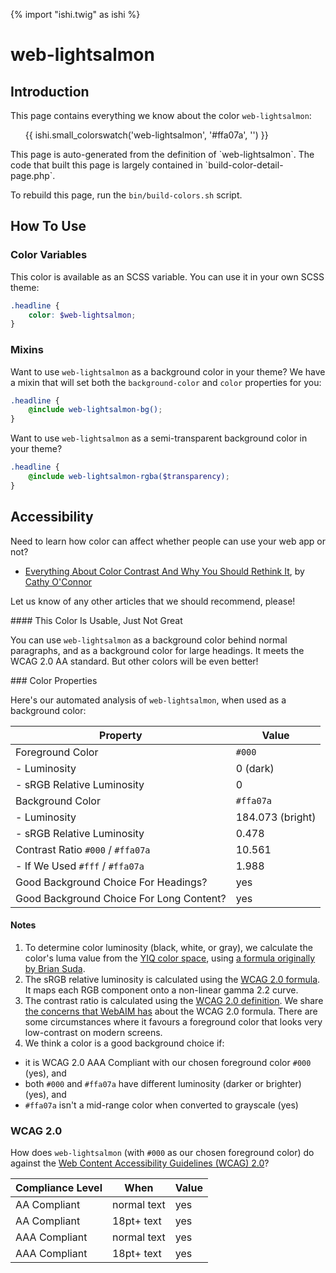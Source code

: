 {% import "ishi.twig" as ishi %}
# web-lightsalmon

## Introduction

This page contains everything we know about the color `web-lightsalmon`:

<div class="grid">
    <div class="cell">
        <div class="swatch">
            <ul>
                {{ ishi.small_colorswatch('web-lightsalmon', '#ffa07a', '') }}
            </ul>
        </div>
    </div>
</div>

<div class="callout attention" markdown="1">
This page is auto-generated from the definition of `web-lightsalmon`. The code that built this page is largely contained in `build-color-detail-page.php`.

To rebuild this page, run the `bin/build-colors.sh` script.
</div>

## How To Use

### Color Variables

This color is available as an SCSS variable. You can use it in your own SCSS theme:

```scss
.headline {
    color: $web-lightsalmon;
}
```

### Mixins

Want to use `web-lightsalmon` as a background color in your theme? We have a mixin that will set both the `background-color` and `color` properties for you:

```scss
.headline {
    @include web-lightsalmon-bg();
}
```

Want to use `web-lightsalmon` as a semi-transparent background color in your theme?

```scss
.headline {
    @include web-lightsalmon-rgba($transparency);
}
```

## Accessibility

Need to learn how color can affect whether people can use your web app or not?

* [Everything About Color Contrast And Why You Should Rethink It](https://www.smashingmagazine.com/2014/10/color-contrast-tips-and-tools-for-accessibility/), by [Cathy O'Connor](http://www.twitter.com/cagocon)

Let us know of any other articles that we should recommend, please!
<div class="callout warning" markdown="1">
#### This Color Is Usable, Just Not Great

You can use `web-lightsalmon` as a background color behind normal paragraphs, and as a background color for large headings. It meets the WCAG 2.0 AA standard. But other colors will be even better!
</div>
### Color Properties

Here's our automated analysis of `web-lightsalmon`, when used as a background color:

Property | Value
---------|------
Foreground Color | `#000`
- Luminosity | 0 (dark)
- sRGB Relative Luminosity | 0
Background Color | `#ffa07a`
- Luminosity | 184.073 (bright)
- sRGB Relative Luminosity | 0.478
Contrast Ratio `#000` / `#ffa07a` | 10.561
- If We Used `#fff` / `#ffa07a` | 1.988
Good Background Choice For Headings? | yes
Good Background Choice For Long Content? | yes

#### Notes

1. To determine color luminosity (black, white, or gray), we calculate the color's luma value from the [YIQ color space](https://en.wikipedia.org/wiki/YIQ), using [a formula originally by Brian Suda](https://24ways.org/2010/calculating-color-contrast/).
1. The sRGB relative luminosity is calculated using the [WCAG 2.0 formula](https://www.w3.org/TR/WCAG20/#relativeluminancedef). It maps each RGB component onto a non-linear gamma 2.2 curve.
1. The contrast ratio is calculated using the [WCAG 2.0 definition](https://www.w3.org/TR/2008/REC-WCAG20-20081211/#contrast-ratiodef). We share [the concerns that WebAIM has](http://webaim.org/blog/wcag-2-1-feedback/) about the WCAG 2.0 formula. There are some circumstances where it favours a foreground color that looks very low-contrast on modern screens.
1. We think a color is a good background choice if:
  - it is WCAG 2.0 AAA Compliant with our chosen foreground color `#000` (yes), and
  - both `#000` and `#ffa07a` have different luminosity (darker or brighter) (yes), and
  - `#ffa07a` isn't a mid-range color when converted to grayscale (yes)

### WCAG 2.0

How does `web-lightsalmon` (with `#000` as our chosen foreground color) do against the [Web Content Accessibility Guidelines (WCAG) 2.0](https://www.w3.org/TR/WCAG20/)?

Compliance Level | When | Value
-----------------|------|------
AA Compliant | normal text | yes
AA Compliant | 18pt+ text | yes
AAA Compliant | normal text | yes
AAA Compliant | 18pt+ text | yes